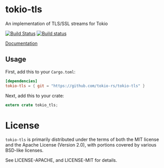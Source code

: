 # tokio-tls

An implementation of TLS/SSL streams for Tokio

[![Build Status](https://travis-ci.org/tokio-rs/tokio-tls.svg?branch=master)](https://travis-ci.org/tokio/tokio-tls)
[![Build status](https://ci.appveyor.com/api/projects/status/iiut5d2mts6bt5g1?svg=true)](https://ci.appveyor.com/project/alexcrichton/tokio-tls)

[Documentation](https://tokio-rs.github.io/tokio-tls)

## Usage

First, add this to your `Cargo.toml`:

```toml
[dependencies]
tokio-tls = { git = "https://github.com/tokio-rs/tokio-tls" }
```

Next, add this to your crate:

```rust
extern crate tokio_tls;
```

# License

`tokio-tls` is primarily distributed under the terms of both the MIT license
and the Apache License (Version 2.0), with portions covered by various BSD-like
licenses.

See LICENSE-APACHE, and LICENSE-MIT for details.


